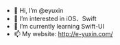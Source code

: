 - 👋 Hi, I’m @eyuxin
- 👀 I’m interested in iOS、Swift
- 🌱 I’m currently learning Swift-UI
- 📫 My website: http://e-yuxin.com/
